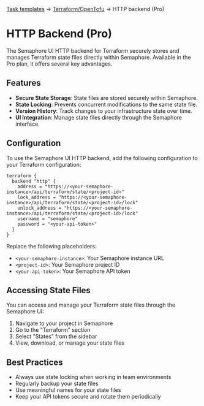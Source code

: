<div class="breadcrumbs">
    <a href="/user-guide/task-templates/">Task templates</a>
    → <a href="/user-guide/task-templates/apps/terraform">Terraform/OpenTofu</a>
    → HTTP backend (Pro)
</div>

# HTTP Backend (Pro)

The Semaphore UI HTTP backend for Terraform securely stores and manages Terraform state files directly within Semaphore. Available in the Pro plan, it offers several key advantages.

## Features

- **Secure State Storage**: State files are <!-- encrypted and--> stored securely within Semaphore.
- **State Locking**: Prevents concurrent modifications to the same state file.
- **Version History**: Track changes to your infrastructure state over time.
- **UI Integration**: Manage state files directly through the Semaphore interface.

## Configuration

To use the Semaphore UI HTTP backend, add the following configuration to your Terraform configuration:

```hcl
terraform {
  backend "http" {
    address = "https://<your-semaphore-instance>/api/terraform/state/<project-id>"
    lock_address = "https://<your-semaphore-instance>/api/terraform/state/<project-id>/lock"
    unlock_address = "https://<your-semaphore-instance>/api/terraform/state/<project-id>/lock"
    username = "semaphore"
    password = "<your-api-token>"
  }
}
```



Replace the following placeholders:
- `<your-semaphore-instance>`: Your Semaphore instance URL
- `<project-id>`: Your Semaphore project ID
- `<your-api-token>`: Your Semaphore API token

## Accessing State Files

You can access and manage your Terraform state files through the Semaphore UI:

1. Navigate to your project in Semaphore
2. Go to the "Terraform" section
3. Select "States" from the sidebar
4. View, download, or manage your state files

## Best Practices

- Always use state locking when working in team environments
- Regularly backup your state files
- Use meaningful names for your state files
- Keep your API tokens secure and rotate them periodically